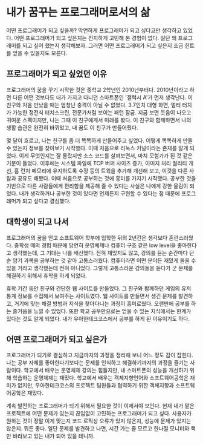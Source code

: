 # 내가 꿈꾸는 프로그래머로서의 삶

어떤 프로그래머가 되고 싶을까? 막연하게 프로그래머가 되고 싶다고만 생각하고 있었다. 어떤 프로그래머가 되고 싶은지는 진지하게 고민해 본 경험이 없다. 일단 왜 프로그래머를 되고 싶어 했는지 생각해보자. 그러면 어떤 프로그래머가 되고 싶은지 조금 힌트를 얻을 수 있을지도 모른다. 

## 프로그래머가 되고 싶었던 이유

프로그래머의 꿈을 꾸기 시작한 것은 중학교 2학년인 2010년부터다. 2010년이라고 하면 다른 어떤 것보다도 내가 가지고 다니던 스마트폰인 '갤럭시 A'가 먼저 생각난다. 이 친구와 처음 만났을 때는 엄청난 충격이 아닐 수 없었다. 3.7인치 대형 화면, 멀티 터치가 가능한 정전식 터치스크린, 전문가처럼 보이는 패턴 잠금. 지금 보면 웃음이 나오고 귀여운 스펙이지만, 나는 그때 이 친구에게서 미래를 봤다. 이 친구와 함께하면서 나의 생활 습관은 완전히 바뀌었고, 내 꿈도 이 친구가 만들어줬다.

몇 달이 흐르고, 나는 친구를 좀 더 똑똑하게 만들어주고 싶었다. 어떻게 똑똑하게 만들 수 있는지 정보를 찾아보기 시작했다. 이때 처음으로 리눅스 커널이라는 존재를 알게 되었다. 이게 무엇인지는 잘 몰랐지만 소스 코드를 살펴보면서, 마치 모험가가 된 것 같은 기분이 들었다. 이후에는 시스템 파일에 TCP 버퍼 사이즈 증가, 이미지 처리 퀄리티 개선, 홈 런처 메모리에 유지하도록 수정 등의 트윅을 추가해 개선해 보고, 이것을 다른 사람과 공유도 해봤다. 이때 처음으로 공부하는 것에 흥미를 가지기 시작했다. 공부한 것을 기반으로 다른 사람들에게 편리함을 제공해 줄 수 있다는 사실은 나에게 강한 울림이 되었다. 내가 생각하거나 공부한 것이 있다면 언제든지 구현할 수 있다는 점 때문에 프로그래머가 되고 싶다고 결심했다.

## 대학생이 되고 나서

프로그래머의 꿈을 안고 소프트웨어 학부에 입학한 뒤의 2년간은 생각보다 혼란스러웠다. 중학생 때의 경험 때문에 당연히 운영체제나 컴퓨터 구조 같은 low level을 좋아한다고 생각했는데, 그 기대는 나를 배신했다. 전혀 재밌지도 않고, 강의를 듣는 순간마다 단순 암기 과목을 공부하는 것 같아 고통스러웠다. 컴퓨터라면 어떤 분야든 재밌게 들을 수 있을 거라고 생각했는데 전혀 아니었다. 그렇게 고통스러운 강의들을 듣다가 군 문제를 해결하기 위해서 휴학을 하게 되었다. 

휴학 기간 동안 친구와 간단한 웹 사이트를 만들었다. 그 친구와 함께하던 게임의 유저 통계 정보를 수집해서 보여주는 사이트였다. 웹 사이트를 만들면서 생긴 문제를 발견하고, 거기에 맞는 해결 방법과 지식을 찾아다니는 과정이 흥미로웠다. 오랜만에 공부를 하는 즐거움을 느낄 수 있었다. 또한 학교 공부만으로는 얻을 수 있는 지식에서는 한계가 있다는 것도 알게 되었다. 내가 우아한테크코스에서 공부를 하게 된 이유이기도 하다. 

## 어떤 프로그래머가 되고 싶은가

프로그래머가 되기로 결심하고 지금까지의 과정을 정리해 보니 어느 정도 감이 잡힌다. 나는 공부 자체를 좋아한다기보다는 문제를 인식하고 해결하기까지의 과정을 즐기는 사람이다. 학교에서 배우는 운영체제 강의는 힘들지만, 내 스마트폰의 성능을 개선하기 위해 학습하는 운영체제는 재밌다. 학교에서 배우는 객체지향언어와 소프트웨어공학은 재미가 없지만, 우아한테크코스의 프로젝트 팀원들과 협력하기 위한 객체지향과 소프트웨어공학은 재밌다. 

계속 발전하는 프로그래머가 되기 위해서 필요한 것이 이제서야 보인다. 현재 내가 맡은 프로젝트에 어떤 문제가 있는지 끊임없이 고민하는 프로그래머가 되고 싶다. 사용자가 원하는 것이 정말 이게 맞는지 코드 로직상 오류가 있지 않은지, 성능에 문제가 있지는 않은지. 뭐든 좋다. 일단 문제를 발견하고 나면, 시간 가는 줄 모르고 한나절 모니터와 책만 바라보고 있는 내가 되어 있을 테니까.
